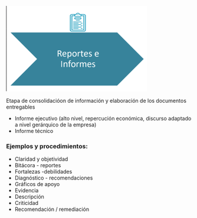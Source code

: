 ![Reportes e informes](../images/reporting.png)

Etapa de consolidacióon de información y elaboración de los documentos entregables

- Informe ejecutivo (alto nivel, repercución económica, discurso adaptado a nivel gerárquico de la empresa)
- Informe técnico

### Ejemplos y procedimientos:

- Claridad y objetividad
- Bitácora - reportes
- Fortalezas -debilidades
- Diagnóstico - recomendaciones
- Gráficos de apoyo
- Evidencia
- Descripción
- Criticidad
- Recomendación / remediación
